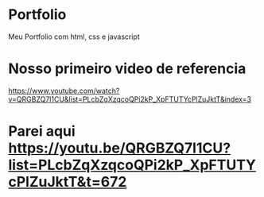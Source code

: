 # Portfolio
 Meu Portfolio com html, css e javascript

 # Nosso primeiro video de referencia

 https://www.youtube.com/watch?v=QRGBZQ7l1CU&list=PLcbZqXzqcoQPi2kP_XpFTUTYcPlZuJktT&index=3

 # Parei aqui https://youtu.be/QRGBZQ7l1CU?list=PLcbZqXzqcoQPi2kP_XpFTUTYcPlZuJktT&t=672
